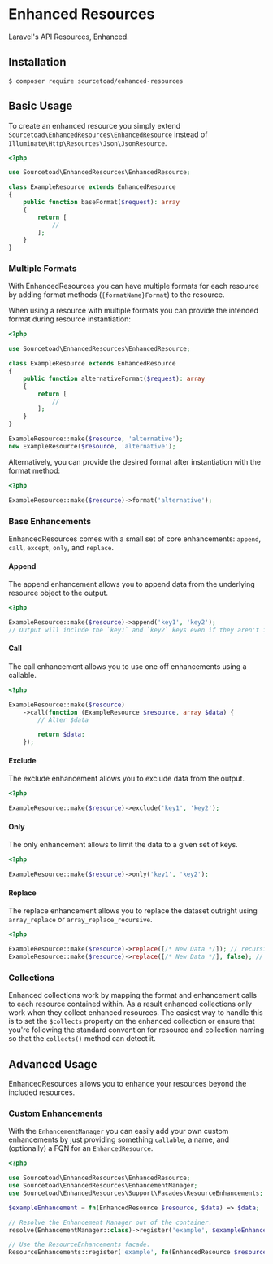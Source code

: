 # Enhanced Resources

Laravel's API Resources, Enhanced.

## Installation

```
$ composer require sourcetoad/enhanced-resources
```

## Basic Usage

To create an enhanced resource you simply extend `Sourcetoad\EnhancedResources\EnhancedResource` instead of `Illuminate\Http\Resources\Json\JsonResource`.

```php
<?php

use Sourcetoad\EnhancedResources\EnhancedResource;

class ExampleResource extends EnhancedResource
{
    public function baseFormat($request): array
    {
        return [
            //
        ];
    }
}
```

### Multiple Formats

With EnhancedResources you can have multiple formats for each resource by adding format methods (`{formatName}Format`) to the resource.

When using a resource with multiple formats you can provide the intended format during resource instantiation:

```php
<?php

use Sourcetoad\EnhancedResources\EnhancedResource;

class ExampleResource extends EnhancedResource
{
    public function alternativeFormat($request): array
    {
        return [
            //
        ];    
    }
}

ExampleResource::make($resource, 'alternative');
new ExampleResource($resource, 'alternative');
```

Alternatively, you can provide the desired format after instantiation with the format method:

```php
<?php

ExampleResource::make($resource)->format('alternative');
```

### Base Enhancements

EnhancedResources comes with a small set of core enhancements: `append`, `call`, `except`, `only`, and `replace`.

#### Append

The append enhancement allows you to append data from the underlying resource object to the output.

```php
<?php

ExampleResource::make($resource)->append('key1', 'key2');
// Output will include the `key1` and `key2` keys even if they aren't included in the format.
```

#### Call

The call enhancement allows you to use one off enhancements using a callable.

```php
<?php

ExampleResource::make($resource)
    ->call(function (ExampleResource $resource, array $data) {
        // Alter $data

        return $data;
    });
```

#### Exclude

The exclude enhancement allows you to exclude data from the output.

```php
<?php

ExampleResource::make($resource)->exclude('key1', 'key2');
```

#### Only

The only enhancement allows to limit the data to a given set of keys.

```php
<?php

ExampleResource::make($resource)->only('key1', 'key2');
```

#### Replace

The replace enhancement allows you to replace the dataset outright using `array_replace` or `array_replace_recursive`.

```php
<?php

ExampleResource::make($resource)->replace([/* New Data */]); // recursive
ExampleResource::make($resource)->replace([/* New Data */], false); // not recursive
```


### Collections

Enhanced collections work by mapping the format and enhancement calls to each resource contained within.
As a result enhanced collections only work when they collect enhanced resources.
The easiest way to handle this is to set the `$collects` property on the enhanced collection or ensure that you're
following the standard convention for resource and collection naming so that the `collects()` method can detect it.

## Advanced Usage

EnhancedResources allows you to enhance your resources beyond the included resources.

### Custom Enhancements

With the `EnhancementManager` you can easily add your own custom enhancements by just providing something `callable`, a name, and (optionally) a FQN for an `EnhancedResource`.

```php
<?php

use Sourcetoad\EnhancedResources\EnhancedResource;
use Sourcetoad\EnhancedResources\EnhancementManager;
use Sourcetoad\EnhancedResources\Support\Facades\ResourceEnhancements;

$exampleEnhancement = fn(EnhancedResource $resource, $data) => $data;

// Resolve the Enhancement Manager out of the container.
resolve(EnhancementManager::class)->register('example', $exampleEnhancement);

// Use the ResourceEnhancements facade.
ResourceEnhancements::register('example', fn(EnhancedResource $resource, $data) => $data);
```

